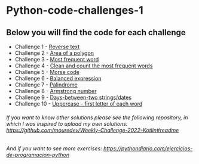 # Python-code-challenges-1
## Below you will find the code for each challenge
* Challenge 1 - [Reverse text](https://github.com/Anaid93/Python-code-challenges-1/blob/main/challenge1.py)
* Challenge 2 - [Area of a polygon](https://github.com/Anaid93/Python-code-challenges-1/blob/main/challenge2.py)
* Challenge 3 - [Most frequent word](https://github.com/Anaid93/Python-code-challenges-1/blob/main/challenge3.py)
* Challenge 4 - [Clean and count the most frequent words](https://github.com/Anaid93/Python-code-challenges-1/blob/main/challenge4.py)
* Challenge 5 - [Morse code](https://github.com/Anaid93/Python-code-challenges-1/blob/main/challenge5.py)
* Challenge 6 - [Balanced expression](https://github.com/Anaid93/Python-code-challenges-1/blob/main/challenge6.py)
* Challenge 7 - [Palindrome ](https://github.com/Anaid93/Python-code-challenges-1/blob/main/challenge7.py)
* Challenge 8 - [Armstrong number](https://github.com/Anaid93/Python-code-challenges-1/blob/main/challenge8.py)
* Challenge 9 - [Days-between-two strings/dates](https://github.com/Anaid93/Python-code-challenges-1/blob/main/challenge9.py)
* Challenge 10 - [Uppercase - first letter of each word](https://github.com/Anaid93/Python-code-challenges-1/blob/main/challenge10.py)


###### If you want to know other solutions please see the following repository, in which I was inspired to upload my own solutions: https://github.com/mouredev/Weekly-Challenge-2022-Kotlin#readme

###### And if you want to see more exercises: https://pythondiario.com/ejercicios-de-programacion-python
